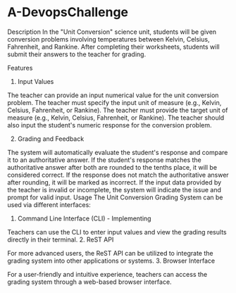 # A-DevopsChallenge

Description
In the "Unit Conversion" science unit, students will be given conversion problems involving temperatures between Kelvin, Celsius, Fahrenheit, and Rankine. After completing their worksheets, students will submit their answers to the teacher for grading.

Features
1. Input Values

The teacher can provide an input numerical value for the unit conversion problem.
The teacher must specify the input unit of measure (e.g., Kelvin, Celsius, Fahrenheit, or Rankine).
The teacher must provide the target unit of measure (e.g., Kelvin, Celsius, Fahrenheit, or Rankine).
The teacher should also input the student's numeric response for the conversion problem.

2. Grading and Feedback

The system will automatically evaluate the student's response and compare it to an authoritative answer.
If the student's response matches the authoritative answer after both are rounded to the tenths place, it will be considered correct.
If the response does not match the authoritative answer after rounding, it will be marked as incorrect.
If the input data provided by the teacher is invalid or incomplete, the system will indicate the issue and prompt for valid input.
Usage
The Unit Conversion Grading System can be used via different interfaces:

1. Command Line Interface (CLI) - Implementing


Teachers can use the CLI to enter input values and view the grading results directly in their terminal.
2. ReST API


For more advanced users, the ReST API can be utilized to integrate the grading system into other applications or systems.
3. Browser Interface

For a user-friendly and intuitive experience, teachers can access the grading system through a web-based browser interface.
